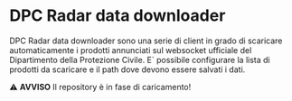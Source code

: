 # DPC Radar data downloader

DPC Radar data downloader sono una serie di client in grado di scaricare automaticamente i prodotti annunciati sul websocket ufficiale del Dipartimento della Protezione Civile.
E&grave; possibile configurare la lista di prodotti da scaricare e il path dove devono essere salvati i dati.

⚠️ **AVVISO** Il repository è in fase di caricamento!